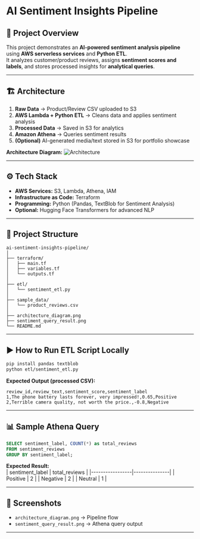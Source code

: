 # AI Sentiment Insights Pipeline

## 📌 Project Overview
This project demonstrates an **AI-powered sentiment analysis pipeline** using **AWS serverless services** and **Python ETL**.  
It analyzes customer/product reviews, assigns **sentiment scores and labels**, and stores processed insights for **analytical queries**.

---

## 🏗️ Architecture

1. **Raw Data** → Product/Review CSV uploaded to S3
2. **AWS Lambda + Python ETL** → Cleans data and applies sentiment analysis
3. **Processed Data** → Saved in S3 for analytics
4. **Amazon Athena** → Queries sentiment results
5. **(Optional)** AI-generated media/text stored in S3 for portfolio showcase

**Architecture Diagram:**
![Architecture](architecture_diagram.png)

---

## ⚙️ Tech Stack
- **AWS Services:** S3, Lambda, Athena, IAM
- **Infrastructure as Code:** Terraform
- **Programming:** Python (Pandas, TextBlob for Sentiment Analysis)
- **Optional:** Hugging Face Transformers for advanced NLP

---

## 📂 Project Structure
```
ai-sentiment-insights-pipeline/
│
├── terraform/
│   ├── main.tf
│   ├── variables.tf
│   └── outputs.tf
│
├── etl/
│   └── sentiment_etl.py
│
├── sample_data/
│   └── product_reviews.csv
│
├── architecture_diagram.png
├── sentiment_query_result.png
└── README.md
```

---

## ▶️ How to Run ETL Script Locally
```bash
pip install pandas textblob
python etl/sentiment_etl.py
```

**Expected Output (processed CSV):**
```
review_id,review_text,sentiment_score,sentiment_label
1,The phone battery lasts forever, very impressed!,0.65,Positive
2,Terrible camera quality, not worth the price.,-0.8,Negative
```

---

## 📊 Sample Athena Query
```sql
SELECT sentiment_label, COUNT(*) as total_reviews
FROM sentiment_reviews
GROUP BY sentiment_label;
```

**Expected Result:**  
| sentiment_label | total_reviews |
|-----------------|---------------|
| Positive        | 2             |
| Negative        | 2             |
| Neutral         | 1             |

---

## 📸 Screenshots
- `architecture_diagram.png` → Pipeline flow
- `sentiment_query_result.png` → Athena query output

---
